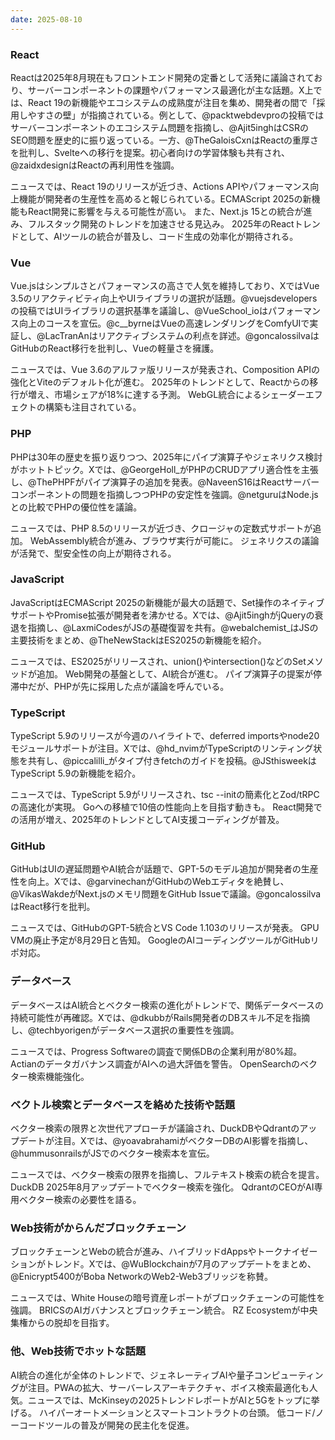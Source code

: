 ```yaml
---
date: 2025-08-10
---
```


### React
Reactは2025年8月現在もフロントエンド開発の定番として活発に議論されており、サーバーコンポーネントの課題やパフォーマンス最適化が主な話題。X上では、React 19の新機能やエコシステムの成熟度が注目を集め、開発者の間で「採用しやすさの壁」が指摘されている。例として、@packtwebdevproの投稿ではサーバーコンポーネントのエコシステム問題を指摘し、@Ajit5inghはCSRのSEO問題を歴史的に振り返っている。一方、@TheGaloisCxnはReactの重厚さを批判し、Svelteへの移行を提案。初心者向けの学習体験も共有され、@zaidxdesignはReactの再利用性を強調。

ニュースでは、React 19のリリースが近づき、Actions APIやパフォーマンス向上機能が開発者の生産性を高めると報じられている。ECMAScript 2025の新機能もReact開発に影響を与える可能性が高い。 また、Next.js 15との統合が進み、フルスタック開発のトレンドを加速させる見込み。 2025年のReactトレンドとして、AIツールの統合が普及し、コード生成の効率化が期待される。

### Vue
Vue.jsはシンプルさとパフォーマンスの高さで人気を維持しており、XではVue 3.5のリアクティビティ向上やUIライブラリの選択が話題。@vuejsdevelopersの投稿ではUIライブラリの選択基準を議論し、@VueSchool_ioはパフォーマンス向上のコースを宣伝。@c__byrneはVueの高速レンダリングをComfyUIで実証し、@LacTranAnはリアクティブシステムの利点を詳述。@goncalossilvaはGitHubのReact移行を批判し、Vueの軽量さを擁護。

ニュースでは、Vue 3.6のアルファ版リリースが発表され、Composition APIの強化とViteのデフォルト化が進む。 2025年のトレンドとして、Reactからの移行が増え、市場シェアが18%に達する予測。 WebGL統合によるシェーダーエフェクトの構築も注目されている。

### PHP
PHPは30年の歴史を振り返りつつ、2025年にパイプ演算子やジェネリクス検討がホットトピック。Xでは、@GeorgeHoll_がPHPのCRUDアプリ適合性を主張し、@ThePHPFがパイプ演算子の追加を発表。@NaveenS16はReactサーバーコンポーネントの問題を指摘しつつPHPの安定性を強調。@netguruはNode.jsとの比較でPHPの優位性を議論。

ニュースでは、PHP 8.5のリリースが近づき、クロージャの定数式サポートが追加。 WebAssembly統合が進み、ブラウザ実行が可能に。 ジェネリクスの議論が活発で、型安全性の向上が期待される。

### JavaScript
JavaScriptはECMAScript 2025の新機能が最大の話題で、Set操作のネイティブサポートやPromise拡張が開発者を沸かせる。Xでは、@Ajit5inghがjQueryの衰退を指摘し、@LaxmiCodesがJSの基礎復習を共有。@webalchemist_はJSの主要技術をまとめ、@TheNewStackはES2025の新機能を紹介。

ニュースでは、ES2025がリリースされ、union()やintersection()などのSetメソッドが追加。 Web開発の基盤として、AI統合が進む。 パイプ演算子の提案が停滞中だが、PHPが先に採用した点が議論を呼んでいる。

### TypeScript
TypeScript 5.9のリリースが今週のハイライトで、deferred importsやnode20モジュールサポートが注目。Xでは、@hd_nvimがTypeScriptのリンティング状態を共有し、@piccalilli_がタイプ付きfetchのガイドを投稿。@JSthisweekはTypeScript 5.9の新機能を紹介。

ニュースでは、TypeScript 5.9がリリースされ、tsc --initの簡素化とZod/tRPCの高速化が実現。 Goへの移植で10倍の性能向上を目指す動きも。 React開発での活用が増え、2025年のトレンドとしてAI支援コーディングが普及。

### GitHub
GitHubはUIの遅延問題やAI統合が話題で、GPT-5のモデル追加が開発者の生産性を向上。Xでは、@garvinechanがGitHubのWebエディタを絶賛し、@VikasWakdeがNext.jsのメモリ問題をGitHub Issueで議論。@goncalossilvaはReact移行を批判。

ニュースでは、GitHubのGPT-5統合とVS Code 1.103のリリースが発表。 GPU VMの廃止予定が8月29日と告知。 GoogleのAIコーディングツールがGitHubリポ対応。

### データベース
データベースはAI統合とベクター検索の進化がトレンドで、関係データベースの持続可能性が再確認。Xでは、@dkubbがRails開発者のDBスキル不足を指摘し、@techbyorigenがデータベース選択の重要性を強調。

ニュースでは、Progress Softwareの調査で関係DBの企業利用が80%超。 Actianのデータガバナンス調査がAIへの過大評価を警告。 OpenSearchのベクター検索機能強化。

### ベクトル検索とデータベースを絡めた技術や話題
ベクター検索の限界と次世代アプローチが議論され、DuckDBやQdrantのアップデートが注目。Xでは、@yoavabrahamiがベクターDBのAI影響を指摘し、@hummusonrailsがJSでのベクター検索本を宣伝。

ニュースでは、ベクター検索の限界を指摘し、フルテキスト検索の統合を提言。 DuckDB 2025年8月アップデートでベクター検索を強化。 QdrantのCEOがAI専用ベクター検索の必要性を語る。

### Web技術がからんだブロックチェーン
ブロックチェーンとWebの統合が進み、ハイブリッドdAppsやトークナイゼーションがトレンド。Xでは、@WuBlockchainが7月のアップデートをまとめ、@Enicrypt5400がBoba NetworkのWeb2-Web3ブリッジを称賛。

ニュースでは、White Houseの暗号資産レポートがブロックチェーンの可能性を強調。 BRICSのAIガバナンスとブロックチェーン統合。 RZ Ecosystemが中央集権からの脱却を目指す。

### 他、Web技術でホットな話題
AI統合の進化が全体のトレンドで、ジェネレーティブAIや量子コンピューティングが注目。PWAの拡大、サーバーレスアーキテクチャ、ボイス検索最適化も人気。ニュースでは、McKinseyの2025トレンドレポートがAIと5Gをトップに挙げる。 ハイパーオートメーションとスマートコントラクトの台頭。 低コード/ノーコードツールの普及が開発の民主化を促進。